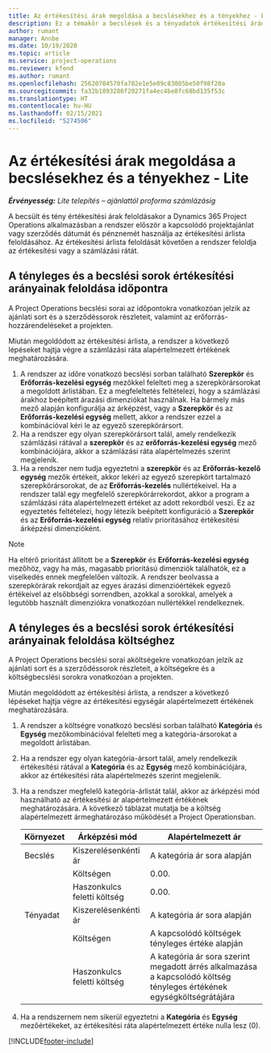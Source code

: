 ```yaml
---
title: Az értékesítési árak megoldása a becslésekhez és a tényekhez - Lite
description: Ez a témakör a becslések és a tényadatok értékesítési árának megoldásával kapcsolatban tartalmaz tájékoztatást.
author: rumant
manager: Annbe
ms.date: 10/19/2020
ms.topic: article
ms.service: project-operations
ms.reviewer: kfend
ms.author: rumant
ms.openlocfilehash: 25620704570fa702e1e5e09c83005be50f98f20a
ms.sourcegitcommit: fa32b1893286f20271fa4ec4be8fc68bd135f53c
ms.translationtype: HT
ms.contentlocale: hu-HU
ms.lasthandoff: 02/15/2021
ms.locfileid: "5274506"
---
```

# <a name="resolve-sales-prices-for-estimates-and-actuals---lite"></a>Az értékesítési árak megoldása a becslésekhez és a tényekhez - Lite

_**Érvényesség:** Lite telepítés – ajánlattól proforma számlázásig_

A becsült és tény értékesítési árak feloldásakor a Dynamics 365 Project Operations alkalmazásban a rendszer először a kapcsolódó projektajánlat vagy szerződés dátumát és pénznemét használja az értékesítési árlista feloldásához. Az értékesítési árlista feloldását követően a rendszer feloldja az értékesítési vagy a számlázási rátát.

## <a name="resolve-sales-rates-on-actual-and-estimate-lines-for-time"></a>A tényleges és a becslési sorok értékesítési arányainak feloldása időpontra

A Project Operations becslési sorai az időpontokra vonatkozóan jelzik az ajánlati sort és a szerződéssorok részleteit, valamint az erőforrás-hozzárendeléseket a projekten.

Miután megoldódott az értékesítési árlista, a rendszer a következő lépéseket hajtja végre a számlázási ráta alapértelmezett értékének meghatározására.

1. A rendszer az időre vonatkozó becslési sorban található **Szerepkör** és **Erőforrás-kezelési egység** mezőkkel felelteti meg a szerepkörársorokat a megoldott árlistában. Ez a megfeleltetés feltételezi, hogy a számlázási árakhoz beépített árazási dimenziókat használnak. Ha bármely más mező alapján konfigurálja az árképzést, vagy a **Szerepkör** és az **Erőforrás-kezelési egység** mellett, akkor a rendszer ezzel a kombinációval kéri le az egyező szerepkörársort.
2. Ha a rendszer egy olyan szerepkörársort talál, amely rendelkezik számlázási rátával a **szerepkör** és az **erőforrás-kezelési egység** mező kombinációjára, akkor a számlázási ráta alapértelmezés szerint megjelenik.
3. Ha a rendszer nem tudja egyeztetni a **szerepkör** és az **Erőforrás-kezelő egység** mezők értékeit, akkor lekéri az egyező szerepkört tartalmazó szerepkörársorokat, de az **Erőforrás-kezelés** nullértékeivel. Ha a rendszer talál egy megfelelő szerepkörárrekordot, akkor a program a számlázási ráta alapértelmezett értéket az adott rekordból veszi. Ez az egyeztetés feltételezi, hogy létezik beépített konfiguráció a **Szerepkör** és az **Erőforrás-kezelési egység** relatív prioritásához értékesítési árképzési dimenzióként.

> [!NOTE]
> Ha eltérő prioritást állított be a **Szerepkör** és **Erőforrás-kezelési egység** mezőhöz, vagy ha más, magasabb prioritású dimenziók találhatók, ez a viselkedés ennek megfelelően változik. A rendszer beolvassa a szerepkörárak rekordjait az egyes árazási dimenzióértékek egyező értékeivel az elsőbbségi sorrendben, azokkal a sorokkal, amelyek a legutóbb használt dimenziókra vonatkozóan nullértékkel rendelkeznek.

## <a name="resolve-sales-rates-on-actual-and-estimate-lines-for-expense"></a>A tényleges és a becslési sorok értékesítési arányainak feloldása költséghez

A Project Operations becslési sorai aköltségekre vonatkozóan jelzik az ajánlati sort és a szerződéssorok részleteit, a költségekre és a költségbecslési sorokra vonatkozóan a projekten.

Miután megoldódott az értékesítési árlista, a rendszer a következő lépéseket hajtja végre az értékesítési egységár alapértelmezett értékének meghatározására.

1. A rendszer a költségre vonatkozó becslési sorban található **Kategória** és **Egység** mezőkombinációval felelteti meg a kategória-ársorokat a megoldott árlistában.
2. Ha a rendszer egy olyan kategória-ársort talál, amely rendelkezik értékesítési rátával a **Kategória** és az **Egység** mező kombinációjára, akkor az értékesítési ráta alapértelmezés szerint megjelenik.
3. Ha a rendszer megfelelő kategória-árlistát talál, akkor az árképzési mód használható az értékesítési ár alapértelmezett értékének meghatározására. A következő táblázat mutatja be a költség alapértelmezett ármeghatározáso működését a Project Operationsban.

    | Környezet | Árképzési mód | Alapértelmezett ár |
    | --- | --- | --- |
    | Becslés | Kiszerelésenkénti ár | A kategória ár sora alapján |
    | &nbsp; | Költségen | 0.00. |
    | &nbsp; | Haszonkulcs feletti költség | 0.00. |
    | Tényadat | Kiszerelésenkénti ár | A kategória ár sora alapján |
    | &nbsp; | Költségen | A kapcsolódó költségek tényleges értéke alapján |
    | &nbsp; | Haszonkulcs feletti költség | A kategória ár sora szerint megadott árrés alkalmazása a kapcsolódó költség tényleges értékének egységköltségrátájára |

4. Ha a rendszernem nem sikerül egyeztetni a **Kategória** és **Egység** mezőértékeket, az értékesítési ráta alapértelmezett értéke nulla lesz (0).


[!INCLUDE[footer-include](../../includes/footer-banner.md)]